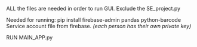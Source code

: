 ALL the files are needed in order to run GUI.
Exclude the SE_project.py

Needed for running:
pip install firebase-admin pandas python-barcode
Service account file from firebase. *(each person has their own private key)*

RUN MAIN_APP.py
